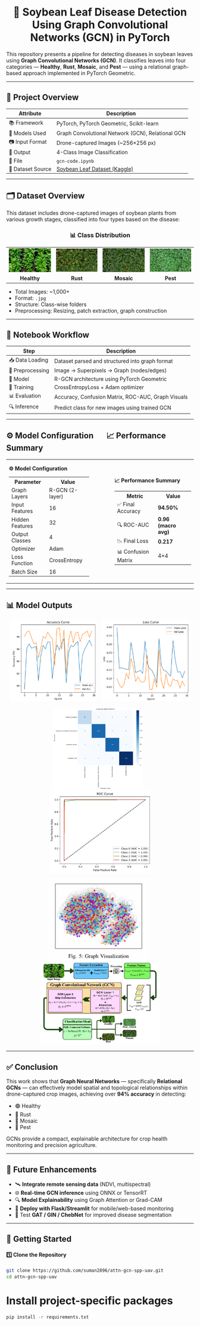 <h1 align="center"> 🌿 Soybean Leaf Disease Detection Using Graph Convolutional Networks (GCN) in PyTorch </h1>

This repository presents a pipeline for detecting diseases in soybean leaves using **Graph Convolutional Networks (GCN)**. It classifies leaves into four categories — **Healthy**, **Rust**, **Mosaic**, and **Pest** — using a relational graph-based approach implemented in PyTorch Geometric.

---

## 🧾 Project Overview
<div align="center">

| Attribute              | Description                                                                 |
|------------------------|-----------------------------------------------------------------------------|
| 📚 Framework           | PyTorch, PyTorch Geometric, Scikit-learn                                    |
| 🧠 Models Used         | Graph Convolutional Network (GCN), Relational GCN                           |
| 📷 Input Format        | Drone-captured Images (~256×256 px)                                         |
| 🎯 Output              | 4-Class Image Classification                                                 |
| 🧪 File                | `gcn-code.ipynb`                                                             |
| 📁 Dataset Source      | [Soybean Leaf Dataset (Kaggle)](https://data.mendeley.com/datasets/hkbgh5s3b7/1) |

</div>

---

## 🗂 Dataset Overview

This dataset includes drone-captured images of soybean plants from various growth stages, classified into four types based on the disease:

<h3 align="center">📊 Class Distribution</h3>

<table align="center">
  <tr>
    <td align="center"><img src="Sample_Input_Images/healthy.jpg" width="120px"></td>
    <td align="center"><img src="Sample_Input_Images/rust.jpg" width="120px"></td>
    <td align="center"><img src="Sample_Input_Images/mosaic.jpg" width="120px"></td>
    <td align="center"><img src="Sample_Input_Images/pest.jpg" width="120px"></td>
  </tr>
  <tr>
    <td align="center"><b>Healthy</b></td>
    <td align="center"><b>Rust</b></td>
    <td align="center"><b>Mosaic</b></td>
    <td align="center"><b>Pest</b></td>
  </tr>
</table>

- Total Images: ~1,000+  
- Format: `.jpg`  
- Structure: Class-wise folders  
- Preprocessing: Resizing, patch extraction, graph construction  

---

## 🧪 Notebook Workflow
<div align="center">
  
| Step                | Description                                                                 |
|---------------------|-----------------------------------------------------------------------------|
| 📥 Data Loading      | Dataset parsed and structured into graph format                             |
| 🧼 Preprocessing      | Image → Superpixels → Graph (nodes/edges)                                  |
| 🧠 Model              | R-GCN architecture using PyTorch Geometric                                  |
| 🔁 Training           | CrossEntropyLoss + Adam optimizer                                           |
| 📊 Evaluation         | Accuracy, Confusion Matrix, ROC-AUC, Graph Visuals                          |
| 🔍 Inference          | Predict class for new images using trained GCN                             |

</div>

---

<h2>⚙️ Model Configuration &nbsp;&nbsp;&nbsp;&nbsp;&nbsp; 📈 Performance Summary</h2>
<div align="center">
<table>
  <tr>
    <td>

<!-- Left Table -->
<b>⚙️ Model Configuration</b>

<table>
  <tr><th>Parameter</th><th>Value</th></tr>
  <tr><td>Graph Layers</td><td>R-GCN (2-layer)</td></tr>
  <tr><td>Input Features</td><td>16</td></tr>
  <tr><td>Hidden Features</td><td>32</td></tr>
  <tr><td>Output Classes</td><td>4</td></tr>
  <tr><td>Optimizer</td><td>Adam</td></tr>
  <tr><td>Loss Function</td><td>CrossEntropy</td></tr>
  <tr><td>Batch Size</td><td>16</td></tr>
</table>

  </td>
  <td style="width: 40px;"></td>
  <td>

<!-- Right Table -->
<b>📈 Performance Summary</b>

<table>
  <tr><th>Metric</th><th>Value</th></tr>
  <tr><td>✅ Final Accuracy</td><td><b>94.50%</b></td></tr>
  <tr><td>🔍 ROC-AUC</td><td><b>0.96 (macro avg)</b></td></tr>
  <tr><td>📉 Final Loss</td><td><b>0.217</b></td></tr>
  <tr><td>📊 Confusion Matrix</td><td>4×4</td></tr>
</table>

  </td>
  </tr>
</table>
</div>

---

## 📊 Model Outputs

<p align="center">
  <img src="Output_Images/Accuracy_Curve.png" height="220px" style="margin-right: 10px;">
  <img src="Output_Images/Loss_Curve.png" height="220px">
</p>

<p align="center">
  <img src="Output_Images/Confusion_Matrix.png" height="220px" style="margin-right: 10px;">
  <img src="Output_Images/ROC_Curve.png" height="220px">
</p>

<p align="center">
  <img src="Output_Images/Graph_Visualization.png" height="220px" style="margin-right: 10px;">
  <img src="System_Architecture_Images/Flow_Diagram.png" height="220px">
</p>

---

## ✅ Conclusion

This work shows that **Graph Neural Networks** — specifically **Relational GCNs** — can effectively model spatial and topological relationships within drone-captured crop images, achieving over **94% accuracy** in detecting:

- 🟢 Healthy
- 🍂 Rust
- 🧬 Mosaic
- 🐛 Pest

GCNs provide a compact, explainable architecture for crop health monitoring and precision agriculture.

---

## 🔮 Future Enhancements

- 🛰️ **Integrate remote sensing data** (NDVI, multispectral)  
- 🌐 **Real-time GCN inference** using ONNX or TensorRT  
- 🔍 **Model Explainability** using Graph Attention or Grad-CAM  
- 🚀 **Deploy with Flask/Streamlit** for mobile/web-based monitoring  
- 🧪 Test **GAT / GIN / ChebNet** for improved disease segmentation  

---

## 🚀 Getting Started

#### 1️⃣ Clone the Repository

```bash
git clone https://github.com/suman2896/attn-gcn-spp-uav.git
cd attn-gcn-spp-uav
```

# Install project-specific packages
```bash
pip install -r requirements.txt
```

